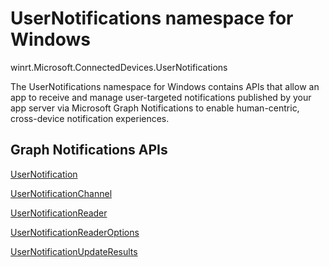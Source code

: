 # UserNotifications namespace for Windows
winrt.Microsoft.ConnectedDevices.UserNotifications

The UserNotifications namespace for Windows contains APIs that allow an app to receive and manage user-targeted notifications published by your app server via Microsoft Graph Notifications to enable human-centric, cross-device notification experiences. 

## Graph Notifications APIs

[UserNotification](userNotification.md)

[UserNotificationChannel](userNotificationChannel.md)

[UserNotificationReader](userNotificationReader.md)

[UserNotificationReaderOptions](userNotificationReaderOptions.md)

[UserNotificationUpdateResults](userNotificationUpdateResults.md)

